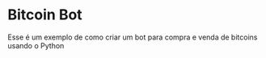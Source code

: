 # Bitcoin Bot

Esse é um exemplo de como criar um bot para compra e venda de bitcoins usando o Python